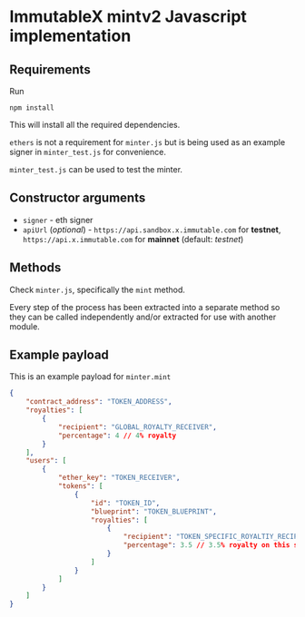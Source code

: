 # ImmutableX mintv2 Javascript implementation

## Requirements

Run

    npm install

This will install all the required dependencies.

`ethers` is not a requirement for `minter.js` but is being used as an example signer in `minter_test.js` for convenience.

`minter_test.js` can be used to test the minter.

## Constructor arguments

- `signer` - eth signer
- `apiUrl` (*optional*) - `https://api.sandbox.x.immutable.com` for **testnet**, `https://api.x.immutable.com` for **mainnet** (default: *testnet*)

## Methods

Check `minter.js`, specifically the `mint` method. 

Every step of the process has been extracted into a separate method so they can be called independently and/or extracted for use with another module.

## Example payload

This is an example payload for `minter.mint`

```json
{
    "contract_address": "TOKEN_ADDRESS",
    "royalties": [
        {
            "recipient": "GLOBAL_ROYALTY_RECEIVER",
            "percentage": 4 // 4% royalty
        }
    ],
    "users": [
        {
            "ether_key": "TOKEN_RECEIVER",
            "tokens": [
                {
                    "id": "TOKEN_ID",
                    "blueprint": "TOKEN_BLUEPRINT",
                    "royalties": [
                        {
                            "recipient": "TOKEN_SPECIFIC_ROYALTIY_RECIPIENT",
                            "percentage": 3.5 // 3.5% royalty on this specific token
                        }
                    ]
                }
            ]
        }
    ]
}
```